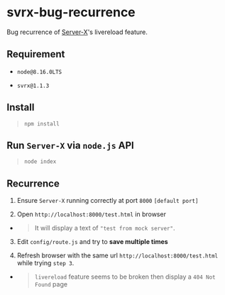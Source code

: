 # svrx-bug-recurrence

Bug recurrence of [Server-X](https://github.com/svrxjs/svrx)'s livereload feature.

## Requirement

- `node@8.16.0LTS`

- `svrx@1.1.3`

## Install

> `npm install`

## Run `Server-X` via `node.js` API

> `node index`

## Recurrence

1. Ensure `Server-X` running correctly at port `8000` `[default port]`

2. Open `http://localhost:8000/test.html` in browser

  - > It will display a text of `"test from mock server"`.

3. Edit `config/route.js` and try to **save multiple times**

4. Refresh browser with the same url `http://localhost:8000/test.html` while trying `step 3`.

  - > `livereload` feature seems to be broken then display a `404 Not Found` page
